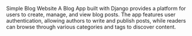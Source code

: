 Simple Blog Website
A Blog App built with Django provides a platform for users to create, manage, and view blog posts. The app features user authentication, allowing authors to write and publish posts, while readers can browse through various categories and tags to discover content. 
